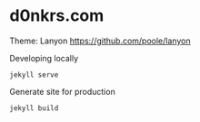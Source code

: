 # d0nkrs.com

Theme: Lanyon https://github.com/poole/lanyon

Developing locally

    jekyll serve

Generate site for production

    jekyll build
